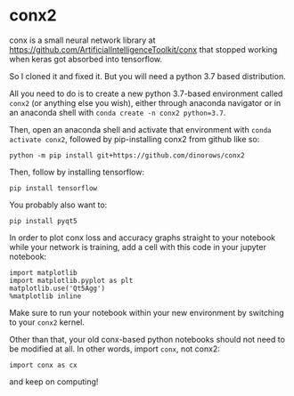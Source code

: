 # conx2
conx is a small neural network library at https://github.com/ArtificialIntelligenceToolkit/conx that stopped working when keras got absorbed into tensorflow. 

So I cloned it and fixed it. But you will need a python 3.7 based distribution.

All you need to do is to create a new python 3.7-based environment called `conx2` (or anything else you wish), either through anaconda navigator or in an anaconda shell with `conda create -n conx2 python=3.7`. 

Then, open an anaconda shell and activate that environment with `conda activate conx2`, followed by pip-installing conx2 from github like so:
```
python -m pip install git+https://github.com/dinorows/conx2
```

Then, follow by installing tensorflow:
```
pip install tensorflow
```

You probably also want to:
```
pip install pyqt5
```

In order to plot conx loss and accuracy graphs straight to your notebook while your network is training, add a cell with this code in your jupyter notebook:
```
import matplotlib
import matplotlib.pyplot as plt
matplotlib.use('Qt5Agg')
%matplotlib inline
```

Make sure to run your notebook within your new environment by switching to your `conx2` kernel.

Other than that, your old conx-based python notebooks should not need to be modified at all. In other words, import `conx`, not conx2:
```
import conx as cx
```

and keep on computing!
